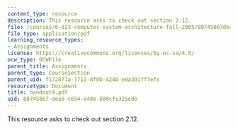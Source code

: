 ```yaml
---
content_type: resource
description: This resource asks to check out section 2.12.
file: /courses/6-823-computer-system-architecture-fall-2005/88745867dea5c654e48e880cfe325ede_handout4.pdf
file_type: application/pdf
learning_resource_types:
- Assignments
license: https://creativecommons.org/licenses/by-nc-sa/4.0/
ocw_type: OCWFile
parent_title: Assignments
parent_type: CourseSection
parent_uid: f172871a-7711-8f0b-4240-e0a301ff7efe
resourcetype: Document
title: handout4.pdf
uid: 88745867-dea5-c654-e48e-880cfe325ede
---
```

This resource asks to check out section 2.12.
